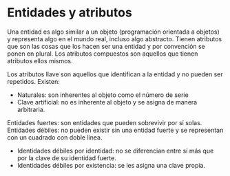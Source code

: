 # Entidades y atributos
Una entidad es algo similar a un objeto (programación orientada a objetos) y representa algo en el mundo real, incluso algo abstracto. Tienen atributos que son las cosas que los hacen ser una entidad y por convención se ponen en plural.
Los atributos compuestos son aquellos que tienen atributos ellos mismos.

Los atributos llave son aquellos que identifican a la entidad y no pueden ser repetidos. Existen:

- Naturales: son inherentes al objeto como el número de serie
- Clave artificial: no es inherente al objeto y se asigna de manera arbitraria.

Entidades fuertes: son entidades que pueden sobrevivir por sí solas.
Entidades débiles: no pueden existir sin una entidad fuerte y se representan con un cuadrado con doble línea.

- Identidades débiles por identidad: no se diferencian entre sí más que por la clave de su identidad fuerte.
- Identidades débiles por existencia: se les asigna una clave propia.

